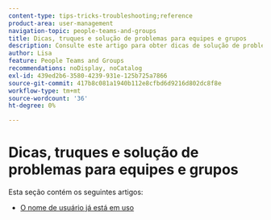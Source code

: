 ```yaml
---
content-type: tips-tricks-troubleshooting;reference
product-area: user-management
navigation-topic: people-teams-and-groups
title: Dicas, truques e solução de problemas para equipes e grupos
description: Consulte este artigo para obter dicas de solução de problemas em equipes e grupos.
author: Lisa
feature: People Teams and Groups
recommendations: noDisplay, noCatalog
exl-id: 439ed2b6-3580-4239-931e-125b725a7866
source-git-commit: 417b8c081a1940b112e8cfbd6d9216d802dc8f8e
workflow-type: tm+mt
source-wordcount: '36'
ht-degree: 0%

---
```


# Dicas, truques e solução de problemas para equipes e grupos

Esta seção contém os seguintes artigos:

* [O nome de usuário já está em uso](../../people-teams-and-groups/tips-tricks-and-troubleshooting/username-already-in-use.md)
